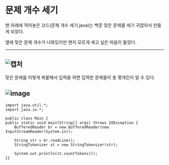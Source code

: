 # 문제 개수 세기

맨 아래에 적어놓은 코드(문제 개수 세기.java)는 백준 맞은 문제를 세기 귀찮아서 만들게 되었다.

옆에 맞은 문제 개수가 나와있지만 왠지 모르게 세고 싶은 마음이 들었다.

***
![캡처](https://github.com/rktndnjseh/algorithm/assets/150515419/216a006b-2798-4752-972f-1392ca2eeb77)
---
맞은 문제를 이렇게 복붙해서 입력을 하면 입력한 문제들이 총 몇개인지 알 수 있다.

![image](https://github.com/rktndnjseh/algorithm/assets/150515419/31cfd790-fa1f-4862-9637-3eb5a3ef2431)
---

    import java.util.*;
    import java.io.*;

    public class Main {
    public static void main(String[] args) throws IOException {
        BufferedReader br = new BufferedReader(new InputStreamReader(System.in));

        String str = br.readLine();
        StringTokenizer st = new StringTokenizer(str);

        System.out.println(st.countTokens());
    }}
